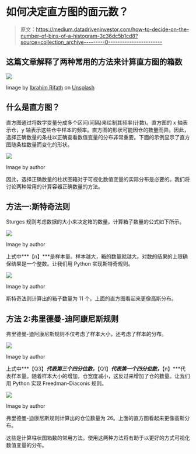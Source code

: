 # 如何决定直方图的面元数？

> 原文：<https://medium.datadriveninvestor.com/how-to-decide-on-the-number-of-bins-of-a-histogram-3c36dc5b1cd8?source=collection_archive---------0----------------------->

## 这篇文章解释了两种常用的方法来计算直方图的箱数

![](img/afd18f187dc53e4fa2588853043a7dcd.png)

Image by [Ibrahim Rifath](https://unsplash.com/@photoripey?utm_source=medium&utm_medium=referral) on [Unsplash](https://unsplash.com/?utm_source=medium&utm_medium=referral)

## 什么是直方图？

直方图通过将数字变量分成多个区间(间隔)来绘制其频率(计数)。直方图的 x 轴表示仓，y 轴表示这些仓中样本的频率。直方图的形状可能因仓的数量而异。因此，选择正确数量的条柱以正确查看数值变量的分布非常重要。下面的示例显示了直方图随条柱数量而变化的形状。

![](img/9b6b33ec76270a248e00a149f92b7b47.png)

Image by author

因此，选择正确数量的柱状图箱对于可视化数值变量的实际分布是必要的。我们将讨论两种常用的计算容器正确数量的方法。

## 方法一:斯特奇法则

Sturges 规则考虑数据的大小来决定箱的数量。计算箱子数量的公式如下所示。

![](img/f28a3ee6d62b03e0975430f09d73e3b8.png)

Image by author

上式中***【n】***是样本量。样本越大，箱的数量就越大。对数的结果的上限确保结果是一个整数。让我们用 Python 实现斯特奇规则。

![](img/3e586fa81ba2fa33c1bb482c1ae63221.png)

Image by author

斯特奇法则计算出的箱子数量为 11 个。上面的直方图看起来更像高斯分布。

## 方法 2:弗里德曼-迪阿康尼斯规则

弗里德曼-迪阿康尼斯规则不仅考虑了样本大小，还考虑了样本的分布。

![](img/b2add838cf1be4d1ed8885d97c59d179.png)

Image by author

上式中***【Q3】***代表第三个四分位数，***【Q1】***代表第一个四分位数，***【n】***代表样本量。随着样本大小的增加，仓宽度减小，这反过来增加了仓的数量。让我们用 Python 实现 Freedman-Diaconis 规则。

![](img/a2a85ba6b9a6f4e793ee8a93d622072e.png)

Image by author

弗里德曼-迪康尼斯规则计算出的仓位数量为 26。上面的直方图看起来更像高斯分布。

这些是计算柱状图箱数的常用方法。使用这两种方法将有助于以更好的方式可视化数值变量的分布。